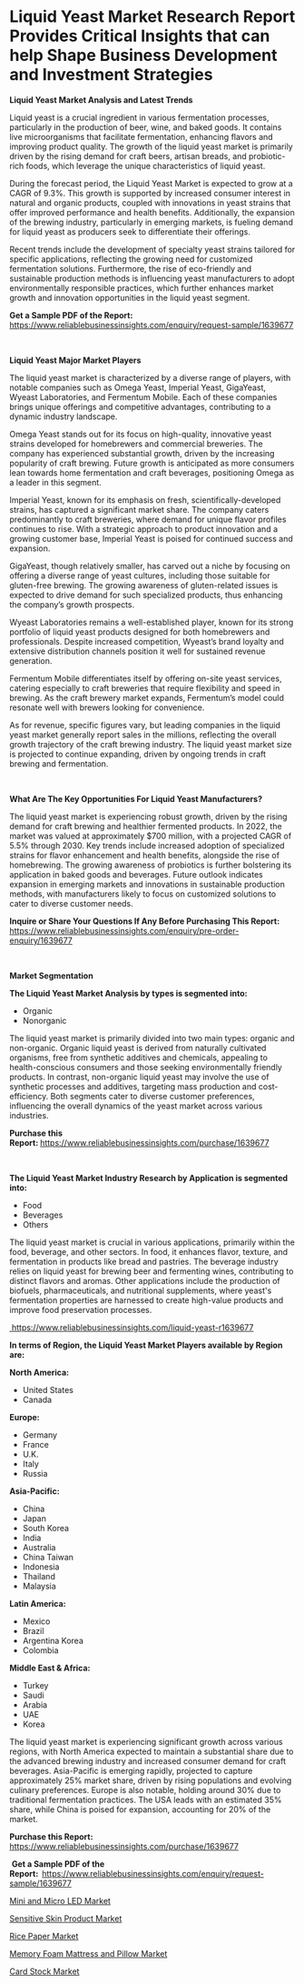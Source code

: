 <p><h1>Liquid Yeast Market Research Report Provides Critical Insights that can help Shape Business Development and Investment Strategies</h1></p><p><strong>Liquid Yeast Market Analysis and Latest Trends</strong></p>
<p><p>Liquid yeast is a crucial ingredient in various fermentation processes, particularly in the production of beer, wine, and baked goods. It contains live microorganisms that facilitate fermentation, enhancing flavors and improving product quality. The growth of the liquid yeast market is primarily driven by the rising demand for craft beers, artisan breads, and probiotic-rich foods, which leverage the unique characteristics of liquid yeast.</p><p>During the forecast period, the Liquid Yeast Market is expected to grow at a CAGR of 9.3%. This growth is supported by increased consumer interest in natural and organic products, coupled with innovations in yeast strains that offer improved performance and health benefits. Additionally, the expansion of the brewing industry, particularly in emerging markets, is fueling demand for liquid yeast as producers seek to differentiate their offerings.</p><p>Recent trends include the development of specialty yeast strains tailored for specific applications, reflecting the growing need for customized fermentation solutions. Furthermore, the rise of eco-friendly and sustainable production methods is influencing yeast manufacturers to adopt environmentally responsible practices, which further enhances market growth and innovation opportunities in the liquid yeast segment.</p></p>
<p><strong>Get a Sample PDF of the Report:&nbsp;</strong> <a href="https://www.reliablebusinessinsights.com/enquiry/request-sample/1639677?utm_campaign=1121&utm_medium=2&utm_source=Github&utm_content=ia&utm_term=08022025&utm_id=liquid-yeast">https://www.reliablebusinessinsights.com/enquiry/request-sample/1639677</a></p>
<p>&nbsp;</p>
<p><strong>Liquid Yeast Major Market Players</strong></p>
<p><p>The liquid yeast market is characterized by a diverse range of players, with notable companies such as Omega Yeast, Imperial Yeast, GigaYeast, Wyeast Laboratories, and Fermentum Mobile. Each of these companies brings unique offerings and competitive advantages, contributing to a dynamic industry landscape.</p><p>Omega Yeast stands out for its focus on high-quality, innovative yeast strains developed for homebrewers and commercial breweries. The company has experienced substantial growth, driven by the increasing popularity of craft brewing. Future growth is anticipated as more consumers lean towards home fermentation and craft beverages, positioning Omega as a leader in this segment.</p><p>Imperial Yeast, known for its emphasis on fresh, scientifically-developed strains, has captured a significant market share. The company caters predominantly to craft breweries, where demand for unique flavor profiles continues to rise. With a strategic approach to product innovation and a growing customer base, Imperial Yeast is poised for continued success and expansion.</p><p>GigaYeast, though relatively smaller, has carved out a niche by focusing on offering a diverse range of yeast cultures, including those suitable for gluten-free brewing. The growing awareness of gluten-related issues is expected to drive demand for such specialized products, thus enhancing the company’s growth prospects.</p><p>Wyeast Laboratories remains a well-established player, known for its strong portfolio of liquid yeast products designed for both homebrewers and professionals. Despite increased competition, Wyeast’s brand loyalty and extensive distribution channels position it well for sustained revenue generation.</p><p>Fermentum Mobile differentiates itself by offering on-site yeast services, catering especially to craft breweries that require flexibility and speed in brewing. As the craft brewery market expands, Fermentum’s model could resonate well with brewers looking for convenience.</p><p>As for revenue, specific figures vary, but leading companies in the liquid yeast market generally report sales in the millions, reflecting the overall growth trajectory of the craft brewing industry. The liquid yeast market size is projected to continue expanding, driven by ongoing trends in craft brewing and fermentation.</p></p>
<p>&nbsp;</p>
<p><strong>What Are The Key Opportunities For Liquid Yeast Manufacturers?</strong></p>
<p><p>The liquid yeast market is experiencing robust growth, driven by the rising demand for craft brewing and healthier fermented products. In 2022, the market was valued at approximately $700 million, with a projected CAGR of 5.5% through 2030. Key trends include increased adoption of specialized strains for flavor enhancement and health benefits, alongside the rise of homebrewing. The growing awareness of probiotics is further bolstering its application in baked goods and beverages. Future outlook indicates expansion in emerging markets and innovations in sustainable production methods, with manufacturers likely to focus on customized solutions to cater to diverse customer needs.</p></p>
<p><strong>Inquire or Share Your Questions If Any Before Purchasing This Report:</strong> <a href="https://www.reliablebusinessinsights.com/enquiry/pre-order-enquiry/1639677?utm_campaign=1121&utm_medium=2&utm_source=Github&utm_content=ia&utm_term=08022025&utm_id=liquid-yeast">https://www.reliablebusinessinsights.com/enquiry/pre-order-enquiry/1639677</a></p>
<p>&nbsp;</p>
<p><strong>Market Segmentation</strong></p>
<p><strong>The Liquid Yeast Market Analysis by types is segmented into:</strong></p>
<p><ul><li>Organic</li><li>Nonorganic</li></ul></p>
<p><p>The liquid yeast market is primarily divided into two main types: organic and non-organic. Organic liquid yeast is derived from naturally cultivated organisms, free from synthetic additives and chemicals, appealing to health-conscious consumers and those seeking environmentally friendly products. In contrast, non-organic liquid yeast may involve the use of synthetic processes and additives, targeting mass production and cost-efficiency. Both segments cater to diverse customer preferences, influencing the overall dynamics of the yeast market across various industries.</p></p>
<p><strong>Purchase this Report:&nbsp;</strong><a href="https://www.reliablebusinessinsights.com/purchase/1639677?utm_campaign=1121&utm_medium=2&utm_source=Github&utm_content=ia&utm_term=08022025&utm_id=liquid-yeast">https://www.reliablebusinessinsights.com/purchase/1639677</a></p>
<p>&nbsp;</p>
<p><strong>The Liquid Yeast Market Industry Research by Application is segmented into:</strong></p>
<p><ul><li>Food</li><li>Beverages</li><li>Others</li></ul></p>
<p><p>The liquid yeast market is crucial in various applications, primarily within the food, beverage, and other sectors. In food, it enhances flavor, texture, and fermentation in products like bread and pastries. The beverage industry relies on liquid yeast for brewing beer and fermenting wines, contributing to distinct flavors and aromas. Other applications include the production of biofuels, pharmaceuticals, and nutritional supplements, where yeast's fermentation properties are harnessed to create high-value products and improve food preservation processes.</p></p>
<p><a href="https://www.reliablebusinessinsights.com/liquid-yeast-r1639677?utm_campaign=1121&utm_medium=2&utm_source=Github&utm_content=ia&utm_term=08022025&utm_id=liquid-yeast">&nbsp;https://www.reliablebusinessinsights.com/liquid-yeast-r1639677</a></p>
<p><strong>In terms of Region, the Liquid Yeast Market Players available by Region are:</strong></p>
<p>
    <p> <strong> North America: </strong>
        <ul>
            <li>United States</li>
            <li>Canada</li>
        </ul>
        </p> 
    <p> <strong> Europe: </strong>
        <ul>
            <li>Germany</li>
            <li>France</li>
            <li>U.K.</li>
            <li>Italy</li>
            <li>Russia</li>
        </ul>
        </p> 
    <p> <strong> Asia-Pacific: </strong>
        <ul>
            <li>China</li>
            <li>Japan</li>
            <li>South Korea</li>
            <li>India</li>
            <li>Australia</li>
            <li>China Taiwan</li>
            <li>Indonesia</li>
            <li>Thailand</li>
            <li>Malaysia</li>
        </ul>
        </p> 
    <p> <strong> Latin America: </strong>
        <ul>
            <li>Mexico</li>
            <li>Brazil</li>
            <li>Argentina Korea</li>
            <li>Colombia</li>
        </ul>
        </p> 
    <p> <strong> Middle East & Africa: </strong>
        <ul>
            <li>Turkey</li>
            <li>Saudi</li>
            <li>Arabia</li>
            <li>UAE</li>
            <li>Korea</li>
        </ul>
    </p>
    </p>
<p><p>The liquid yeast market is experiencing significant growth across various regions, with North America expected to maintain a substantial share due to the advanced brewing industry and increased consumer demand for craft beverages. Asia-Pacific is emerging rapidly, projected to capture approximately 25% market share, driven by rising populations and evolving culinary preferences. Europe is also notable, holding around 30% due to traditional fermentation practices. The USA leads with an estimated 35% share, while China is poised for expansion, accounting for 20% of the market.</p></p>
<p><strong>Purchase this Report: </strong><a href="https://www.reliablebusinessinsights.com/purchase/1639677?utm_campaign=1121&utm_medium=2&utm_source=Github&utm_content=ia&utm_term=08022025&utm_id=liquid-yeast">https://www.reliablebusinessinsights.com/purchase/1639677</a></p>
<p>&nbsp;<strong>Get a Sample PDF of the Report:&nbsp;&nbsp;</strong><a href="https://www.reliablebusinessinsights.com/enquiry/request-sample/1639677?utm_campaign=1121&utm_medium=2&utm_source=Github&utm_content=ia&utm_term=08022025&utm_id=liquid-yeast">https://www.reliablebusinessinsights.com/enquiry/request-sample/1639677</a></p>
<p><strong></strong></p>
<p><p><a href="https://github.com/itayjedhe/Market-Research-Report-List-1/blob/main/mini-and-micro-led-market.md?utm_campaign=1121&utm_medium=2&utm_source=Github&utm_content=ia&utm_term=08022025&utm_id=liquid-yeast">Mini and Micro LED Market</a></p><p><a href="https://github.com/voetzeszuh/Market-Research-Report-List-1/blob/main/sensitive-skin-product-market.md?utm_campaign=1121&utm_medium=2&utm_source=Github&utm_content=ia&utm_term=08022025&utm_id=liquid-yeast">Sensitive Skin Product Market</a></p><p><a href="https://github.com/celpabembes/Market-Research-Report-List-1/blob/main/rice-paper-market.md?utm_campaign=1121&utm_medium=2&utm_source=Github&utm_content=ia&utm_term=08022025&utm_id=liquid-yeast">Rice Paper Market</a></p><p><a href="https://github.com/aksayvoogdt/Market-Research-Report-List-1/blob/main/memory-foam-mattress-and-pillow-market.md?utm_campaign=1121&utm_medium=2&utm_source=Github&utm_content=ia&utm_term=08022025&utm_id=liquid-yeast">Memory Foam Mattress and Pillow Market</a></p><p><a href="https://github.com/sandoyjonet/Market-Research-Report-List-1/blob/main/card-stock-market.md?utm_campaign=1121&utm_medium=2&utm_source=Github&utm_content=ia&utm_term=08022025&utm_id=liquid-yeast">Card Stock Market</a></p></p>